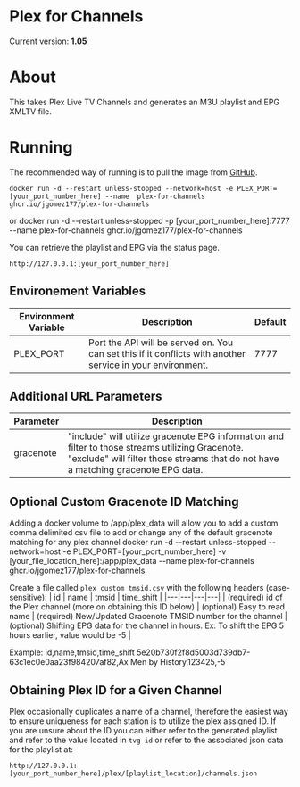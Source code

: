 # Plex for Channels

Current version: **1.05**

# About
This takes Plex Live TV Channels and generates an M3U playlist and EPG XMLTV file.

# Running
The recommended way of running is to pull the image from [GitHub](https://github.com/jgomez177/plex-for-channels/pkgs/container/plex-for-channels).

    docker run -d --restart unless-stopped --network=host -e PLEX_PORT=[your_port_number_here] --name  plex-for-channels ghcr.io/jgomez177/plex-for-channels
or
    docker run -d --restart unless-stopped -p [your_port_number_here]:7777 --name  plex-for-channels ghcr.io/jgomez177/plex-for-channels

You can retrieve the playlist and EPG via the status page.

    http://127.0.0.1:[your_port_number_here]

## Environement Variables
| Environment Variable | Description | Default |
|---|---|---|
| PLEX_PORT | Port the API will be served on. You can set this if it conflicts with another service in your environment. | 7777 |

## Additional URL Parameters
| Parameter | Description |
|---|---|
| gracenote | "include" will utilize gracenote EPG information and filter to those streams utilizing Gracenote. "exclude" will filter those streams that do not have a matching gracenote EPG data. |

## Optional Custom Gracenote ID Matching

Adding a docker volume to /app/plex_data will allow you to add a custom comma delimited csv file to add or change any of the default gracenote matching for any plex channel
    docker run -d --restart unless-stopped --network=host -e PLEX_PORT=[your_port_number_here] -v [your_file_location_here]:/app/plex_data --name  plex-for-channels ghcr.io/jgomez177/plex-for-channels

Create a file called `plex_custom_tmsid.csv` with the following headers (case-sensitive):
| id |  name | tmsid | time_shift | 
|---|---|---|---|
| (required) id of the Plex channel (more on obtaining this ID below) | (optional) Easy to read name | (required) New/Updated Gracenote TMSID number for the channel | (optional) Shifting EPG data for the channel in hours. Ex: To shift the EPG 5 hours earlier, value would be -5 | 

Example:
    id,name,tmsid,time_shift
    5e20b730f2f8d5003d739db7-63c1ec0e0aa23f984207af82,Ax Men by History,123425,-5


## Obtaining Plex ID for a Given Channel
Plex occasionally duplicates a name of a channel, therefore the easiest way to ensure uniqueness for each station is to utilize the plex assigned ID. If you are unsure about the ID you can either refer to the generated playlist and refer to the value located in `tvg-id` or refer to the associated json data for the playlist at:

    http://127.0.0.1:[your_port_number_here]/plex/[playlist_location]/channels.json


